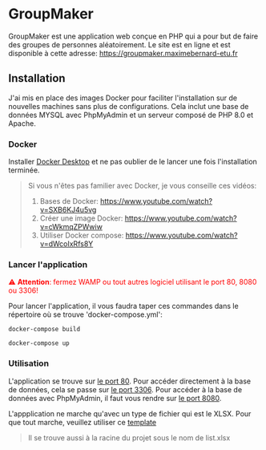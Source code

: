 # GroupMaker

GroupMaker est une application web conçue en PHP qui a pour but de faire des groupes de personnes aléatoirement.
Le site est en ligne et est disponible à cette adresse: https://groupmaker.maximebernard-etu.fr

## Installation

J'ai mis en place des images Docker pour faciliter l'installation sur de nouvelles machines sans plus de configurations.
Cela inclut une base de données MYSQL avec PhpMyAdmin et un serveur composé de PHP 8.0 et Apache.

### Docker

Installer [Docker Desktop](https://www.docker.com/products/docker-desktop) et ne pas oublier de le lancer une fois l'installation terminée.

> Si vous n'êtes pas familier avec Docker, je vous conseille ces vidéos:
>1. Bases de Docker: https://www.youtube.com/watch?v=SXB6KJ4u5vg
>2. Créer une image Docker: https://www.youtube.com/watch?v=cWkmqZPWwiw
>3. Utiliser Docker compose: https://www.youtube.com/watch?v=dWcoIxRfs8Y

### Lancer l'application

<span style="color:red">:warning: **Attention**: fermez WAMP ou tout autres logiciel utilisant le port 80, 8080 ou 3306!</span>

Pour lancer l'application, il vous faudra taper ces commandes dans le répertoire où se trouve 'docker-compose.yml':
```
docker-compose build
```
```
docker-compose up
```

### Utilisation

L'application se trouve sur [le port 80](http://localhost:80).
Pour accéder directement à la base de données, cela se passe sur [le port 3306](http://localhost:3306).
Pour accéder à la base de données avec PhpMyAdmin, il faut vous rendre sur [le port 8080](http://localhost:8080).

L'appplication ne marche qu'avec un type de fichier qui est le XLSX. Pour que tout marche, 
veuillez utiliser ce [template](https://drive.google.com/file/d/1yrEBeDg6ypIsj1i8ccbXeVn_YEbebCZF/view?usp=sharing)

>Il se trouve aussi à la racine du projet sous le nom de list.xlsx
